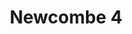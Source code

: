 ---
title: 'Newcombe 4'
description: ''
credit: 'Place Holder'
style: ''
project: 'Newcombe'
type: 'photo'
pathToImage: '/gallery/newcombe-4.jpg'
alt: 'Newcombe 4'
width: 2160
height: 1405
priority: 4
...